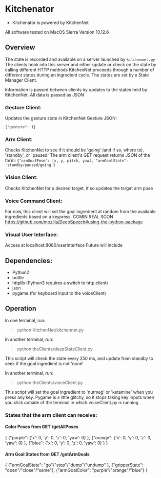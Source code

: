# Kitchenator

* Kitchenator is powered by KitchenNet 

All software tested on MacOS Sierra Version 10.12.6

## Overview
The state is recorded and available on a server launched by `kitchennet.py`
The clients hook into this server and either update or check on the state by calling different HTTP methods
KitchenNet proceeds through a number of different states during an ingredient cycle. The states are set by a State Manager Client.

Information is passed between clients by updates to the states held by KitchenNet.
All data is passed as JSON

### Gesture Client:
Updates the gesture state in KitchenNet 
Gesture JSON: 

`{"gesture": 1}`

### Arm Client:
Checks KitchenNet to see if it should be 'going' (and if so, where to), 'standby', or 'paused'
The arm client's GET request returns JSON of the form:
`{"armGoalPose": [x, y, pitch, yaw], "armGoalState": 'standby/paused/going'}`

### Vision Client:
Checks KitchenNet for a desired target, if so updates the target arm pose

### Voice Command Client:
For now, this client will set the goal ingredient at random from the available ingredients based on a keypress.
COMIN REAL SOON
https://github.com/mozilla/DeepSpeech#using-the-python-package

### Visual User Interface:
Access at localhost:8080/userInterface
Future will include 
## Dependencies:
* Python2
* bottle
* httplib (Python3 requires a switch to http.client)
* json
* pygame (for keyboard input to the voiceClient)


## Operation

In one terminal, run: 
> python KitchenNet/kitchennet.py

In another terminal, run:
> python theClients/deepStateClient.py

This script will check the state every 250 ms, and update from standby to seek if the goal ingredient is not 'none'

In another terminal, run:
> python theClients/voiceClient.py

This script will set the goal ingredient to 'nutmeg' or 'ketamine' when you press any key. Pygame is a little glitchy, so it stops taking key inputs when you click outside of the terminal in which voiceClient.py is running.


### States that the arm client can receive:
#### Color Poses from GET /getAllPoses

{
    {"purple": 
        {'x': 0, 'y': 0, 'z': 0, 'yaw': 0}
    },
    {"orange": 
        {'x': 0, 'y': 0, 'z': 0, 'yaw': 0}
    },
    {"blue": 
        {'x': 0, 'y': 0, 'z': 0, 'yaw': 0}
    }
}

#### Arm Goal States from GET /getArmGoals

{
    {"armGoalState": "go"/"stop"/"dump"/"undump" },
    {"gripperState": "open"/"close"/"same"},
    {"armGoalColor":
    "purple"/"orange"/"blue"}
}


